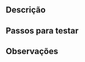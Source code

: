 ## Descrição
<!-- Descreva aqui em detalhes as mudanças introduzidas por esse Pull Request -->

## Passos para testar
<!-- Caso seja uma correção, passos para reproduzir o bug no código original -->
<!-- Caso seja uma melhoria, passos para testar a mudança -->

## Observações
<!-- Informações adicionais ou pontos de cuidado para quem estiver revisando -->
